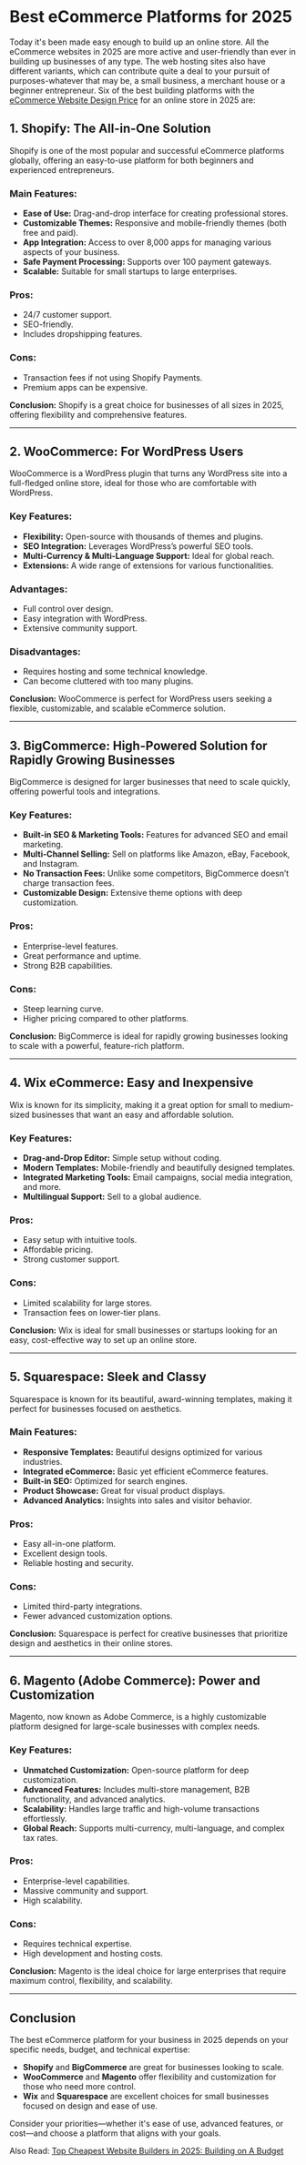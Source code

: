 # Best eCommerce Platforms for 2025

Today it's been made easy enough to build up an online store. All the eCommerce websites in 2025 are more active and user-friendly than ever in building up businesses of any type. The web hosting sites also have different variants, which can contribute quite a deal to your pursuit of purposes-whatever that may be, a small business, a merchant house or a beginner entrepreneur. Six of the best building platforms with the [eCommerce Website Design Price](https://www.foduu.com/blog/81/how-much-does-it-cost-to-build-ecommerce-website-development-in-india) for an online store in 2025 are:

## 1. Shopify: The All-in-One Solution

Shopify is one of the most popular and successful eCommerce platforms globally, offering an easy-to-use platform for both beginners and experienced entrepreneurs.

### Main Features:
- **Ease of Use:** Drag-and-drop interface for creating professional stores.
- **Customizable Themes:** Responsive and mobile-friendly themes (both free and paid).
- **App Integration:** Access to over 8,000 apps for managing various aspects of your business.
- **Safe Payment Processing:** Supports over 100 payment gateways.
- **Scalable:** Suitable for small startups to large enterprises.

### Pros:
- 24/7 customer support.
- SEO-friendly.
- Includes dropshipping features.

### Cons:
- Transaction fees if not using Shopify Payments.
- Premium apps can be expensive.

**Conclusion:** Shopify is a great choice for businesses of all sizes in 2025, offering flexibility and comprehensive features.

---

## 2. WooCommerce: For WordPress Users

WooCommerce is a WordPress plugin that turns any WordPress site into a full-fledged online store, ideal for those who are comfortable with WordPress.

### Key Features:
- **Flexibility:** Open-source with thousands of themes and plugins.
- **SEO Integration:** Leverages WordPress’s powerful SEO tools.
- **Multi-Currency & Multi-Language Support:** Ideal for global reach.
- **Extensions:** A wide range of extensions for various functionalities.

### Advantages:
- Full control over design.
- Easy integration with WordPress.
- Extensive community support.

### Disadvantages:
- Requires hosting and some technical knowledge.
- Can become cluttered with too many plugins.

**Conclusion:** WooCommerce is perfect for WordPress users seeking a flexible, customizable, and scalable eCommerce solution.

---

## 3. BigCommerce: High-Powered Solution for Rapidly Growing Businesses

BigCommerce is designed for larger businesses that need to scale quickly, offering powerful tools and integrations.

### Key Features:
- **Built-in SEO & Marketing Tools:** Features for advanced SEO and email marketing.
- **Multi-Channel Selling:** Sell on platforms like Amazon, eBay, Facebook, and Instagram.
- **No Transaction Fees:** Unlike some competitors, BigCommerce doesn’t charge transaction fees.
- **Customizable Design:** Extensive theme options with deep customization.

### Pros:
- Enterprise-level features.
- Great performance and uptime.
- Strong B2B capabilities.

### Cons:
- Steep learning curve.
- Higher pricing compared to other platforms.

**Conclusion:** BigCommerce is ideal for rapidly growing businesses looking to scale with a powerful, feature-rich platform.

---

## 4. Wix eCommerce: Easy and Inexpensive

Wix is known for its simplicity, making it a great option for small to medium-sized businesses that want an easy and affordable solution.

### Key Features:
- **Drag-and-Drop Editor:** Simple setup without coding.
- **Modern Templates:** Mobile-friendly and beautifully designed templates.
- **Integrated Marketing Tools:** Email campaigns, social media integration, and more.
- **Multilingual Support:** Sell to a global audience.

### Pros:
- Easy setup with intuitive tools.
- Affordable pricing.
- Strong customer support.

### Cons:
- Limited scalability for large stores.
- Transaction fees on lower-tier plans.

**Conclusion:** Wix is ideal for small businesses or startups looking for an easy, cost-effective way to set up an online store.

---

## 5. Squarespace: Sleek and Classy

Squarespace is known for its beautiful, award-winning templates, making it perfect for businesses focused on aesthetics.

### Main Features:
- **Responsive Templates:** Beautiful designs optimized for various industries.
- **Integrated eCommerce:** Basic yet efficient eCommerce features.
- **Built-in SEO:** Optimized for search engines.
- **Product Showcase:** Great for visual product displays.
- **Advanced Analytics:** Insights into sales and visitor behavior.

### Pros:
- Easy all-in-one platform.
- Excellent design tools.
- Reliable hosting and security.

### Cons:
- Limited third-party integrations.
- Fewer advanced customization options.

**Conclusion:** Squarespace is perfect for creative businesses that prioritize design and aesthetics in their online stores.

---

## 6. Magento (Adobe Commerce): Power and Customization

Magento, now known as Adobe Commerce, is a highly customizable platform designed for large-scale businesses with complex needs.

### Key Features:
- **Unmatched Customization:** Open-source platform for deep customization.
- **Advanced Features:** Includes multi-store management, B2B functionality, and advanced analytics.
- **Scalability:** Handles large traffic and high-volume transactions effortlessly.
- **Global Reach:** Supports multi-currency, multi-language, and complex tax rates.

### Pros:
- Enterprise-level capabilities.
- Massive community and support.
- High scalability.

### Cons:
- Requires technical expertise.
- High development and hosting costs.

**Conclusion:** Magento is the ideal choice for large enterprises that require maximum control, flexibility, and scalability.

---

## Conclusion

The best eCommerce platform for your business in 2025 depends on your specific needs, budget, and technical expertise:
- **Shopify** and **BigCommerce** are great for businesses looking to scale.
- **WooCommerce** and **Magento** offer flexibility and customization for those who need more control.
- **Wix** and **Squarespace** are excellent choices for small businesses focused on design and ease of use.

Consider your priorities—whether it's ease of use, advanced features, or cost—and choose a platform that aligns with your goals.

Also Read: [Top Cheapest Website Builders in 2025: Building on A Budget](https://foduuindia.blogspot.com/2025/01/top-cheapest-website-builders-in-2025.html)
